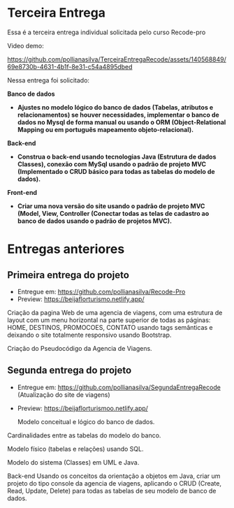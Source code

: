 
# Terceira Entrega
Essa é a terceira entrega individual solicitada pelo curso Recode-pro

Video demo:


https://github.com/pollianasilva/TerceiraEntregaRecode/assets/140568849/69e8730b-4631-4b1f-8e31-c54a4895dbed



Nessa entrega foi solicitado:

<strong>Banco de dados 
- Ajustes no modelo lógico do banco de dados (Tabelas, atributos e relacionamentos) se houver necessidades, implementar o banco de dados no Mysql de forma manual ou usando o ORM (Object-Relational Mapping ou em português mapeamento objeto-relacional).  
 
Back-end 
- Construa o back-end usando tecnologias Java (Estrutura de dados Classes), conexão com MySql usando o padrão de projeto MVC (Implementado o CRUD básico para todas as tabelas do modelo de dados). 

Front-end 
- Criar uma nova versão do site usando o padrão de projeto MVC (Model, View, Controller (Conectar todas as telas de cadastro ao banco de dados usando o padrão de projetos MVC). </strong>

# Entregas anteriores
 ## Primeira entrega do projeto 
  - Entregue em: https://github.com/pollianasilva/Recode-Pro
 - Preview: https://beijaflorturismo.netlify.app/


 Criação da pagina Web de uma agencia de viagens, com uma estrutura de layout com um menu horizontal na parte superior de todas as páginas: HOME, DESTINOS, PROMOCOES, CONTATO usando tags semânticas e deixando o site totalmente responsivo usando Bootstrap.

 Criação do Pseudocódigo da Agencia de Viagens.

  ## Segunda entrega do projeto 
  - Entregue em: https://github.com/pollianasilva/SegundaEntregaRecode
    (Atualização do site de viagens)
- Preview: https://beijaflorturismoo.netlify.app/
  
  Modelo conceitual e lógico do banco de dados.

 Cardinalidades entre as tabelas do modelo do banco.

 Modelo físico (tabelas e relações) usando SQL.

 Modelo do sistema (Classes) em UML e Java.

Back-end
 Usando os conceitos da orientação a objetos em Java, criar um projeto do tipo console da agencia de viagens, aplicando o CRUD (Create, Read, Update, Delete) para todas as tabelas de seu modelo de banco de dados.




